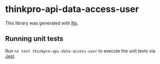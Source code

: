 # thinkpro-api-data-access-user

This library was generated with [Nx](https://nx.dev).

## Running unit tests

Run `nx test thinkpro-api-data-access-user` to execute the unit tests via [Jest](https://jestjs.io).
